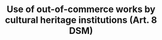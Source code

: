---
title: "Use of out-of-commerce works by cultural heritage institutions (Art. 8 DSM)"
short: "dsm8"
draft: "false"
summary: "This (mandatory) exception or limitation allows certain cultural heritage institutions to make available out-of-commerce works and other protected subject matter, for non-commercial purposes. The particular rights (e.g. reproduction) covered vary according to the type of material used. Cultural heritage institutions have to make a reasonable effort to determine whether a work is in or out of commerce, but there is no mandatory search. Member States are allowed to provide specific requirements to facilitate this assessment. Only those materials that are permanently in the collections of an institution can be used under this provision, and the exception only applies for the rights and types of materials for which no collecting management organization qualifies as “sufficiently representative” to grant licenses. The provision does not foresee the possibility to subject the permitted uses to compensation."
more: "The recitals clarify that out-of-commerce materials are those that have never been in commerce and those that were in commerce and no longer are available through customary channels of commerce."
linklaw: "https://eur-lex.europa.eu/legal-content/EN/TXT/?uri=CELEX%3A32019L0790#008.002"
---